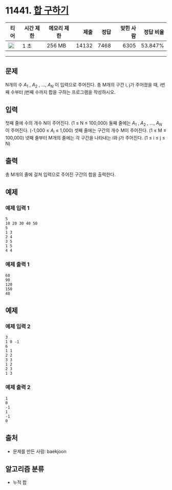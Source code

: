 # 11441. [합 구하기](https://www.acmicpc.net/problem/11441)

| 티어                                                                 | 시간 제한 | 메모리 제한 |  제출 | 정답 | 맞힌 사람 | 정답 비율 |
| -------------------------------------------------------------------- | --------- | ----------- | ----: | ---: | --------: | --------: |
| <img src="https://static.solved.ac/tier_small/8.svg" width="20px" /> | 1 초      | 256 MB      | 14132 | 7468 |      6305 |   53.847% |

---

## 문제

N개의 수 $A_{1}$
, $A_{2}$
, ..., $A_{N}$
이 입력으로 주어진다. 총 M개의 구간 i, j가 주어졌을 때, i번째 수부터 j번째 수까지 합을 구하는 프로그램을 작성하시오.

## 입력

첫째 줄에 수의 개수 N이 주어진다. (1 ≤ N ≤ 100,000) 둘째 줄에는 $A_{1}$
, $A_{2}$
, ..., $A_{N}$
이 주어진다. (-1,000 ≤ $A_{i}$
≤ 1,000) 셋째 줄에는 구간의 개수 M이 주어진다. (1 ≤ M ≤ 100,000) 넷째 줄부터 M개의 줄에는 각 구간을 나타내는 i와 j가 주어진다. (1 ≤ i ≤ j ≤ N)

## 출력

총 M개의 줄에 걸쳐 입력으로 주어진 구간의 합을 출력한다.

## 예제

### 예제 입력 1

```
5
10 20 30 40 50
5
1 3
2 4
3 5
1 5
4 4
```

### 예제 출력 1

```
60
90
120
150
40
```

## 예제

### 예제 입력 2

```
3
1 0 -1
6
1 1
2 2
3 3
1 2
2 3
1 3
```

### 예제 출력 2

```
1
0
-1
1
-1
0
```

## 출처

- 문제를 만든 사람: baekjoon

## 알고리즘 분류

- 누적 합
